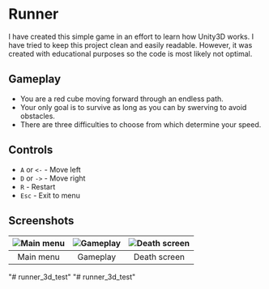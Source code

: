 # Runner
I have created this simple game in an effort to learn how Unity3D works. I have tried to keep this project clean and easily readable. However, it was created with educational purposes so the code is most likely not optimal. 

##  Gameplay
+ You are a red cube moving forward through an endless path.
+ Your only goal is to survive as long as you can by swerving to avoid obstacles.
+ There are three difficulties to choose from which determine your speed.

## Controls
+ `A` or `<-` - Move left
+ `D` or `->` - Move right
+ `R` - Restart
+ `Esc` - Exit to menu

## Screenshots
![Main menu](Screenshots/1.png) | ![Gameplay](Screenshots/2.png) | ![Death screen](Screenshots/3.png)
:---:|:---:|:---:
Main menu | Gameplay | Death screen
"# runner_3d_test" 
"# runner_3d_test" 
